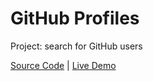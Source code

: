 # GitHub Profiles

Project: search for GitHub users

[Source Code](./README.md) | [Live Demo](https://josephgattuso.github.io/js-projects/github-profiles/index)
